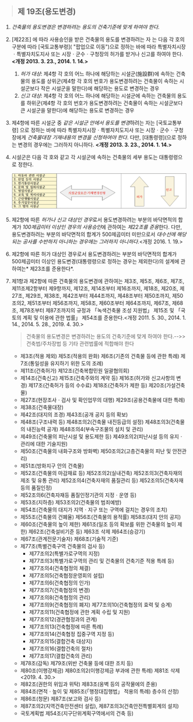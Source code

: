 > ## 제 19조(용도변경)

1. *건축물의 용도변경은 변경하려는 용도의 건축기준에 맞게 하여야 한다.*
2. [제22조] 에 따라 사용승인을 받은 건축물의 용도를 변경하려는 자 는 다음 각 호의 구분에 따라 [국토교통부령]( "팝업으로 이동")으로 정하는 바에 따라 특별자치시장ㆍ특별자치도지사 또는 시장ㆍ군수ㆍ구청장의 허가를 받거나 신고를 하여야 한다. **<개정 2013. 3. 23., 2014. 1. 14.>**

   1. *허가 대상*: 제4항 각 호의 어느 하나에 해당하는 시설군(施設群)에 속하는 건축물의 용도를 상위군(제4항 각 호의 번호가 용도변경하려는 건축물이 속하는 시설군보다 작은 시설군을 말한다)에 해당하는 용도로 변경하는 경우
   2. *신고 대상*: 제4항 각 호의 어느 하나에 해당하는 시설군에 속하는 건축물의 용도를 하위군(제4항 각 호의 번호가 용도변경하려는 건축물이 속하는 시설군보다 큰 시설군을 말한다)에 해당하는 용도로 변경하는 경우
3. 제4항에 따른 시설군 중 *같은 시설군 안에서 용도를 변경*하려는 자는 [국토교통부령] 으로 정하는 바에 따라 특별자치시장ㆍ특별자치도지사 또는 시장ㆍ군수ㆍ구청장에게 *건축물대장 기재내용의 변경을 신청하여야 한다*. 다만, [대통령령](으로 정하는 변경의 경우에는 그러하지 아니하다. **<개정 2013. 3. 23., 2014. 1. 14.>**
4. 시설군은 다음 각 호와 같고 각 시설군에 속하는 건축물의 세부 용도는 대통령령으로 정한다.

   ![1730642624085](images/건축법-경매/1730642624085.png)
5. 제2항에 따른 *허가나 신고 대상인 경우*로서 용도변경하려는 부분의 바닥면적의 합계가 *100제곱미터 이상인 경우의 사용승인*에 관하여는 *제22조를 준용*한다. 다만, 용도변경하려는 부분의 바닥면적의 합계가 500제곱미터 미만으로서 *대수선에 해당되는 공사를 수반하지 아니하는 경우에는 그러하지 아니하다.*<개정 2016. 1. 19.>
6. 제2항에 따른 허가 대상인 경우로서 용도변경하려는 부분의 바닥면적의 합계가 500제곱미터 이상인 용도변경(대통령령으로 정하는 경우는 제외한다)의 설계에 관하여는* 제23조를 준용한다*.
7. 제1항과 제2항에 따른 건축물의 용도변경에 관하여는 제3조, 제5조, 제6조, 제7조, 제11조제2항부터 제9항까지, 제12조, 제14조부터 제16조까지, 제18조, 제20조, 제27조, 제29조, 제38조, 제42조부터 제44조까지, 제48조부터 제50조까지, 제50조의2, 제51조부터 제56조까지, 제58조, 제60조부터 제64조까지, 제67조, 제68조, 제78조부터 제87조까지의 규정과 「녹색건축물 조성 지원법」 제15조 및 「국토의 계획 및 이용에 관한 법률」 제54조를 준용한다.<개정 2011. 5. 30., 2014. 1. 14., 2014. 5. 28., 2019. 4. 30.>

   > 건축물의 용도변경은 변경하려는 용도의 건축기준에 맞게 하여야 한다.-->>건축법/주차장법 등 기타 관련법률에 적합해야 한다
   >

   * 제3조(적용 제외) 제5조(적용의 완화)  제6조(기존의 건축물 등에 관한 특례) 제7조(통일성을 유지하기 위한 도의 조례)
   * 제11조(건축허가) 제12조(건축복합민원 일괄협의회)
   * 제14조(건축신고) 제15조(건축주와의 계약 등)  제16조(허가와 신고사항의 변경) 제17조(건축허가 등의 수수료) 제18조(건축허가 제한 등) 제20조(가설건축물)
   * 제27조(현장조사ㆍ검사 및 확인업무의 대행) 제29조(공용건축물에 대한 특례)
   * 제38조(건축물대장)
   * 제42조(대지의 조경) 제43조(공개 공지 등의 확보)
   * 제48조(구조내력 등) 제48조의2(건축물 내진등급의 설정) 제48조의3(건축물의 내진능력 공개) 제48조의4(부속구조물의 설치 및 관리)
   * 제49조(건축물의 피난시설 및 용도제한 등) 제49조의2(피난시설 등의 유지ㆍ관리에 대한 기술지원)
   * 제50조(건축물의 내화구조와 방화벽) 제50조의2(고층건축물의 피난 및 안전관리)
   * 제51조(방화지구 안의 건축물)
   * 제52조(건축물의 마감재료 등) 제52조의2(실내건축) 제52조의3(건축자재의 제조 및 유통 관리) 제52조의4(건축자재의 품질관리 등) 제52조의5(건축자재등의 품질인정)
   * 제52조의6(건축자재등 품질인정기관의 지정ㆍ운영 등)
   * 제53조(지하층) 제53조의2(건축물의 범죄예방)
   * 제54조(건축물의 대지가 지역ㆍ지구 또는 구역에 걸치는 경우의 조치)
   * 제55조(건축물의 건폐율) 제56조(건축물의 용적률) 제58조(대지 안의 공지)
   * 제60조(건축물의 높이 제한)  제61조(일조 등의 확보를 위한 건축물의 높이 제한) 제62조(건축설비기준 등) 제63조 삭제  제64조(승강기)
   * 제67조(관계전문기술자) 제68조(기술적 기준)
   * 제77조(특별건축구역 건축물의 검사 등)
     * 제77조의2(특별가로구역의 지정)
     * 제77조의3(특별가로구역의 관리 및 건축물의 건축기준 적용 특례 등)
     * 제77조의4(건축협정의 체결)
     * 제77조의5(건축협정운영회의 설립)
     * 제77조의6(건축협정의 인가)
     * 제77조의7(건축협정의 변경)
     * 제77조의8(건축협정의 관리)
     * 제77조의9(건축협정의 폐지)
       제77조의10(건축협정의 효력 및 승계)
     * 제77조의11(건축협정에 관한 계획 수립 및 지원)
     * 제77조의12(경관협정과의 관계)
     * 제77조의13(건축협정에 따른 특례)
     * 제77조의14(건축협정 집중구역 지정 등)
     * 제77조의15(결합건축 대상지)
     * 제77조의16(결합건축의 절차)
     * 제77조의17(결합건축의 관리)
   * 제78조(감독) 제79조(위반 건축물 등에 대한 조치 등)
   * 제80조(이행강제금) 제80조의2(이행강제금 부과에 관한 특례) 제81조 삭제 <2019. 4. 30.>
   * 제82조(권한의 위임과 위탁) 제83조(옹벽 등의 공작물에의 준용)
   * 제84조(면적ㆍ높이 및 제85조(「행정대집행법」 적용의 특례)  층수의 산정)
   * 제86조(청문) 제87조(보고와 검사 등)
   * 제87조의2(지역건축안전센터 설립), 제87조의3(건축안전특별회계의 설치)
   * 국토계획법 제54조(지구단위계획구역에서의 건축 등)
